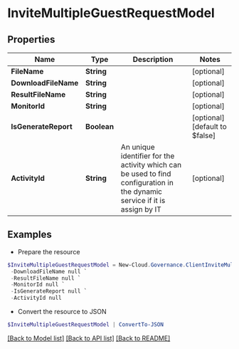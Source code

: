 # InviteMultipleGuestRequestModel
## Properties

Name | Type | Description | Notes
------------ | ------------- | ------------- | -------------
**FileName** | **String** |  | [optional] 
**DownloadFileName** | **String** |  | [optional] 
**ResultFileName** | **String** |  | [optional] 
**MonitorId** | **String** |  | [optional] 
**IsGenerateReport** | **Boolean** |  | [optional] [default to $false]
**ActivityId** | **String** | An unique identifier for the activity which can be used to find configuration in the dynamic service if it is assign by IT | [optional] 

## Examples

- Prepare the resource
```powershell
$InviteMultipleGuestRequestModel = New-Cloud.Governance.ClientInviteMultipleGuestRequestModel  -FileName null `
 -DownloadFileName null `
 -ResultFileName null `
 -MonitorId null `
 -IsGenerateReport null `
 -ActivityId null
```

- Convert the resource to JSON
```powershell
$InviteMultipleGuestRequestModel | ConvertTo-JSON
```

[[Back to Model list]](../README.md#documentation-for-models) [[Back to API list]](../README.md#documentation-for-api-endpoints) [[Back to README]](../README.md)

